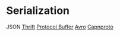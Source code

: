 # Serialization

JSON
[Thrift](https://thrift.apache.org)
[Protocol Buffer](https://developers.google.com/protocol-buffers)
[Avro](https://avro.apache.org/docs/current/spec.html)
[Capnproto](https://capnproto.org/language.html)